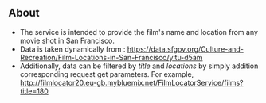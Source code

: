 ## About

  * The service is intended to provide the film's name and location from any movie shot in San Francisco.
  * Data is taken dynamically from : https://data.sfgov.org/Culture-and-Recreation/Film-Locations-in-San-Francisco/yitu-d5am
  * Additionally, data can be filtered by *title* and *locations* by simply addition corresponding request get parameters. For example, 
  http://filmlocator20.eu-gb.mybluemix.net/FilmLocatorService/films?title=180
  
  
   